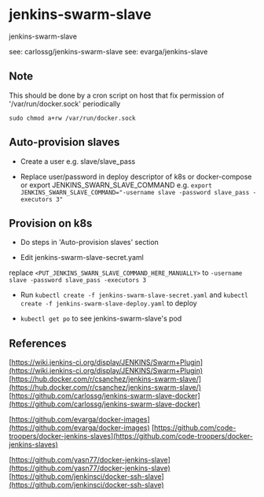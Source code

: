 
# jenkins-swarm-slave
jenkins-swarm-slave

see: carlossg/jenkins-swarm-slave
see: evarga/jenkins-slave

## Note

This should be done by a cron script on host that fix permission of '/var/run/docker.sock' periodically

```
sudo chmod a+rw /var/run/docker.sock
```

## Auto-provision slaves

- Create a user
e.g. slave/slave_pass

- Replace user/password in deploy descriptor of k8s or docker-compose or export JENKINS_SWARN_SLAVE_COMMAND
e.g. `export JENKINS_SWARN_SLAVE_COMMAND="-username slave -password slave_pass -executors 3"`

## Provision on k8s

- Do steps in 'Auto-provision slaves' section

- Edit jenkins-swarm-slave-secret.yaml

replace `<PUT_JENKINS_SWARN_SLAVE_COMMAND_HERE_MANUALLY>` to `-username slave -password slave_pass -executors 3`

- Run `kubectl create -f jenkins-swarm-slave-secret.yaml` and `kubectl create -f jenkins-swarm-slave-deploy.yaml` to deploy

- `kubectl get po` to see jenkins-swarm-slave's pod

## References

[https://wiki.jenkins-ci.org/display/JENKINS/Swarm+Plugin](https://wiki.jenkins-ci.org/display/JENKINS/Swarm+Plugin)
[https://hub.docker.com/r/csanchez/jenkins-swarm-slave/](https://hub.docker.com/r/csanchez/jenkins-swarm-slave/)
[https://github.com/carlossg/jenkins-swarm-slave-docker](https://github.com/carlossg/jenkins-swarm-slave-docker)

[https://github.com/evarga/docker-images](https://github.com/evarga/docker-images)
[https://github.com/code-troopers/docker-jenkins-slaves](https://github.com/code-troopers/docker-jenkins-slaves)

[https://github.com/yasn77/docker-jenkins-slave](https://github.com/yasn77/docker-jenkins-slave)
[https://github.com/jenkinsci/docker-ssh-slave](https://github.com/jenkinsci/docker-ssh-slave)

